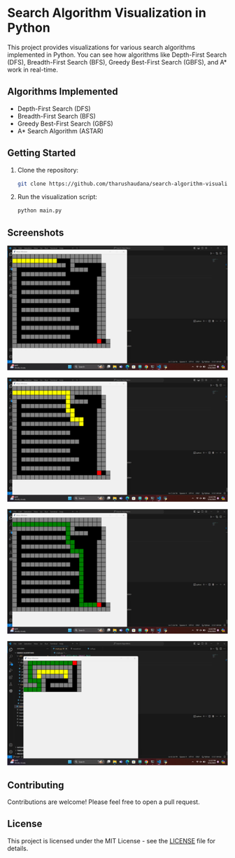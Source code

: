 # Search Algorithm Visualization in Python

This project provides visualizations for various search algorithms implemented in Python. You can see how algorithms like Depth-First Search (DFS), Breadth-First Search (BFS), Greedy Best-First Search (GBFS), and A* work in real-time.

## Algorithms Implemented

- Depth-First Search (DFS)
- Breadth-First Search (BFS)
- Greedy Best-First Search (GBFS)
- A* Search Algorithm (ASTAR)

## Getting Started

1. Clone the repository:

   ```bash
   git clone https://github.com/tharushaudana/search-algorithm-visualization-python.git
   ```

3. Run the visualization script:

   ```bash
   python main.py
   ```

## Screenshots

![Screenshot 1](screenshots/screenshot1.png)

![Screenshot 2](screenshots/screenshot2.png)

![Screenshot 3](screenshots/screenshot3.png)

![Screenshot 4](screenshots/screenshot4.png)

## Contributing

Contributions are welcome! Please feel free to open a pull request.

## License

This project is licensed under the MIT License - see the [LICENSE](LICENSE) file for details.